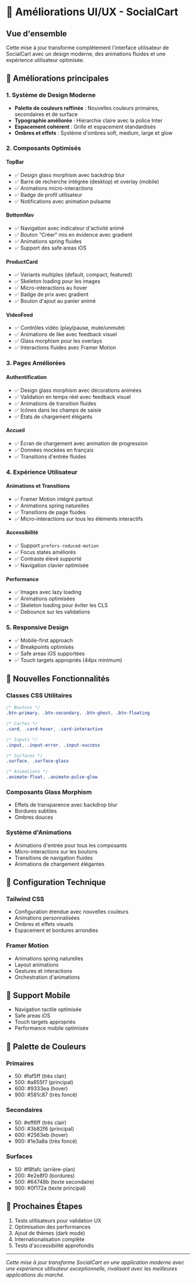 # 🎨 Améliorations UI/UX - SocialCart

## Vue d'ensemble
Cette mise à jour transforme complètement l'interface utilisateur de SocialCart avec un design moderne, des animations fluides et une expérience utilisateur optimisée.

## 🚀 Améliorations principales

### 1. Système de Design Moderne
- **Palette de couleurs raffinée** : Nouvelles couleurs primaires, secondaires et de surface
- **Typographie améliorée** : Hiérarchie claire avec la police Inter
- **Espacement cohérent** : Grille et espacement standardisés
- **Ombres et effets** : Système d'ombres soft, medium, large et glow

### 2. Composants Optimisés

#### TopBar
- ✅ Design glass morphism avec backdrop blur
- ✅ Barre de recherche intégrée (desktop) et overlay (mobile)
- ✅ Animations micro-interactions
- ✅ Badge de profil utilisateur
- ✅ Notifications avec animation pulsante

#### BottomNav
- ✅ Navigation avec indicateur d'activité animé
- ✅ Bouton "Créer" mis en évidence avec gradient
- ✅ Animations spring fluides
- ✅ Support des safe areas iOS

#### ProductCard
- ✅ Variants multiples (default, compact, featured)
- ✅ Skeleton loading pour les images
- ✅ Micro-interactions au hover
- ✅ Badge de prix avec gradient
- ✅ Bouton d'ajout au panier animé

#### VideoFeed
- ✅ Contrôles vidéo (play/pause, mute/unmute)
- ✅ Animations de like avec feedback visuel
- ✅ Glass morphism pour les overlays
- ✅ Interactions fluides avec Framer Motion

### 3. Pages Améliorées

#### Authentification
- ✅ Design glass morphism avec décorations animées
- ✅ Validation en temps réel avec feedback visuel
- ✅ Animations de transition fluides
- ✅ Icônes dans les champs de saisie
- ✅ États de chargement élégants

#### Accueil
- ✅ Écran de chargement avec animation de progression
- ✅ Données mockées en français
- ✅ Transitions d'entrée fluides

### 4. Expérience Utilisateur

#### Animations et Transitions
- ✅ Framer Motion intégré partout
- ✅ Animations spring naturelles
- ✅ Transitions de page fluides
- ✅ Micro-interactions sur tous les éléments interactifs

#### Accessibilité
- ✅ Support `prefers-reduced-motion`
- ✅ Focus states améliorés
- ✅ Contraste élevé supporté
- ✅ Navigation clavier optimisée

#### Performance
- ✅ Images avec lazy loading
- ✅ Animations optimisées
- ✅ Skeleton loading pour éviter les CLS
- ✅ Debounce sur les validations

### 5. Responsive Design
- ✅ Mobile-first approach
- ✅ Breakpoints optimisés
- ✅ Safe areas iOS supportées
- ✅ Touch targets appropriés (44px minimum)

## 🎯 Nouvelles Fonctionnalités

### Classes CSS Utilitaires
```css
/* Boutons */
.btn-primary, .btn-secondary, .btn-ghost, .btn-floating

/* Cartes */
.card, .card-hover, .card-interactive

/* Inputs */
.input, .input-error, .input-success

/* Surfaces */
.surface, .surface-glass

/* Animations */
.animate-float, .animate-pulse-glow
```

### Composants Glass Morphism
- Effets de transparence avec backdrop blur
- Bordures subtiles
- Ombres douces

### Système d'Animations
- Animations d'entrée pour tous les composants
- Micro-interactions sur les boutons
- Transitions de navigation fluides
- Animations de chargement élégantes

## 🔧 Configuration Technique

### Tailwind CSS
- Configuration étendue avec nouvelles couleurs
- Animations personnalisées
- Ombres et effets visuels
- Espacement et bordures arrondies

### Framer Motion
- Animations spring naturelles
- Layout animations
- Gestures et interactions
- Orchestration d'animations

## 📱 Support Mobile
- Navigation tactile optimisée
- Safe areas iOS
- Touch targets appropriés
- Performance mobile optimisée

## 🎨 Palette de Couleurs

### Primaires
- 50: #faf5ff (très clair)
- 500: #a855f7 (principal)
- 600: #9333ea (hover)
- 900: #581c87 (très foncé)

### Secondaires
- 50: #eff6ff (très clair)
- 500: #3b82f6 (principal)
- 600: #2563eb (hover)
- 900: #1e3a8a (très foncé)

### Surfaces
- 50: #f8fafc (arrière-plan)
- 200: #e2e8f0 (bordures)
- 500: #64748b (texte secondaire)
- 900: #0f172a (texte principal)

## 🚀 Prochaines Étapes
1. Tests utilisateurs pour validation UX
2. Optimisation des performances
3. Ajout de thèmes (dark mode)
4. Internationalisation complète
5. Tests d'accessibilité approfondis

---

*Cette mise à jour transforme SocialCart en une application moderne avec une expérience utilisateur exceptionnelle, rivalisant avec les meilleures applications du marché.*
